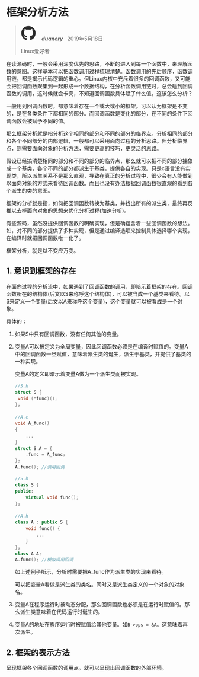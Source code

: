 # 框架分析方法

> [![40](https://github.com/duanery/picture/blob/master/github/github_black_40px.png)](https://duanery.github.io)
> &nbsp;&nbsp;
> ***duanery*** &nbsp;
> 2019年5月18日
>
> Linux爱好者

在读源码时，一般会采用深度优先的思路，不断的进入到每一个函数中，来理解函数的意图。这样基本可以把函数调用过程梳理清楚。函数调用的先后顺序，函数调用链，都是揭示代码逻辑的重心。但Linux内核中充斥着很多的回调函数，又可能会把回调函数聚集到一起形成一个数据结构，在分析函数调用链时，总会碰到回调函数的调用，这时候就会卡壳，不知道回调函数具体赋了什么值。这该怎么分析？

一般用到回调函数时，都意味着存在一个或大或小的框架。可以认为框架是不变的，是在各类条件下都相同的部分。而回调函数是变化的部分，在不同的条件下回调函数会被赋予不同的值。

那么框架分析就是指分析这个相同的部分和不同的部分的临界点。分析相同的部分和各个不同部分的内部逻辑，一般都可以采用面向过程的分析思路。但分析临界点，则需要面向对象的分析方法，需要更高的技巧，更灵活的思路。

假设已经搞清楚相同的部分和不同的部分的临界点，那么就可以把不同的部分抽象成一个基类，各个不同的部分都派生于基类，提供各自的实现。只是c语言没有实现类，所以派生关系不是那么直观，导致在真正的分析过程中，很少会有人能做到以面向对象的方式来看待回调函数。而且也没有办法根据回调函数很直观的看到各个派生的类的意图。

框架的分析就是指，如何把回调函数转换为基类，并找出所有的派生类，最终再反推以去掉面向对象的思想来优化分析过程(加速分析)。

有些源码，虽然没提供回调函数的明确实现，但是确蕴含着一些回调函数的想法。如，对不同的部分提供了多种实现，但是通过编译选项来控制具体选择哪个实现，在编译时就把回调函数唯一化了。

框架分析，就是以不变应万变。

## 1. 意识到框架的存在

在面向过程的分析流中，如果遇到了回调函数的调用，即暗示着框架的存在。回调函数所在的结构体(后文以S来称呼这个结构体)，可以被当成一个基类来看待。以S来定义一个变量(后文以A来称呼这个变量)，这个变量就可以被看成是一个对象。

具体的：

1. 如果S中只有回调函数，没有任何其他的变量。

2. 变量A可以被定义为全局变量，因此回调函数必须是在编译时赋值的。变量A中的回调函数一旦赋值，意味着派生类的诞生，派生于基类，并提供了基类的一种实现。

   变量A的定义即暗示着变量A做为一个派生类而被实现。

   ```c
   //S.h
   struct S {
   	void (*func)();
   };
   
   //A.c
   void A_func()
   {
       ...
   }
   struct S A = {
       .func = A_func;
   };
   A.func(); //调用回调
   ```

   ```cpp
   //S.h
   class S {
   public:
       virtual void func();
   };
   
   //A.h
   class A : public S {
       void func() {
           ...
       }
   };
   class A A;
   A.func(); //模拟调用回调
   ```

   如上述例子所示，分析时需要把A_func作为派生类的实现来看待。

   可以把变量A看做是派生类的类名。同时又是派生类定义的一个对象的对象名。

3. 变量A在程序运行时被动态分配，那么回调函数也必须是在运行时赋值的。那么派生类意味着在代码运行时诞生的。

4. 变量A的地址在程序运行时被赋值给其他变量。如`B->ops = &A`。这意味着再次派生。

## 2. 框架的表示方法

呈现框架各个回调函数的调用点。就可以呈现出回调函数的外部环境。

